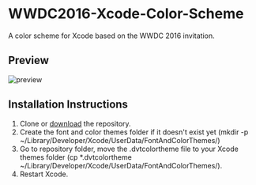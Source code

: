 # WWDC2016-Xcode-Color-Scheme
A color scheme for Xcode based on the WWDC 2016 invitation.

## Preview

![preview](preview.png)

## Installation Instructions

1. Clone or [download](https://github.com/kimorq/WWDC2016-Xcode-Color-Scheme/archive/master.zip) the repository.
2. Create the font and color themes folder if it doesn't exist yet 
   (mkdir -p ~/Library/Developer/Xcode/UserData/FontAndColorThemes/)
3. Go to repository folder, move the .dvtcolortheme file to your Xcode themes folder 
   (cp *.dvtcolortheme ~/Library/Developer/Xcode/UserData/FontAndColorThemes/).
3. Restart Xcode.

